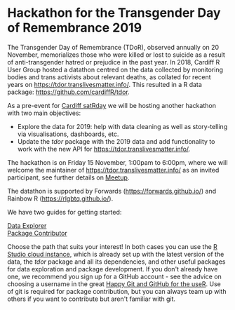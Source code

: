 # Hackathon for the Transgender Day of Remembrance 2019

The Transgender Day of Remembrance (TDoR), observed annually on 20 November, memorializes those who were killed or lost to suicide as a result of anti-transgender hatred or prejudice in the past year. In 2018, Cardiff R User Group hosted a datathon centred on the data collected by monitoring bodies and trans activists about relevant deaths, as collated for recent years on https://tdor.translivesmatter.info/. This resulted in a R data package: https://github.com/cardiffR/tdor.

As a pre-event for [Cardiff satRday](https://cardiff2019.satrdays.org/) we will be hosting another hackathon with two main objectives:
 - Explore the data for 2019: help with data cleaning as well as story-telling via visualisations, dashboards, etc.
 - Update the *tdor* package with the 2019 data and add functionality to work with the new API for https://tdor.translivesmatter.info/.

The hackathon is on Friday 15 November, 1:00pam to 6:00pm, where we will welcome the maintainer of https://tdor.translivesmatter.info/ as an invited participant, see further details on [Meetup](https://www.meetup.com/Cardiff-R-User-Group/events/265508847/).

The datathon is supported by Forwards (https://forwards.github.io/) and Rainbow R (https://rlgbtq.github.io/).

We have two guides for getting started:

[Data Explorer](getting_started_data_explorer.md)  
[Package Contributor](getting_started_package_contributor.md)

Choose the path that suits your interest! In both cases you can use the [R Studio cloud instance](https://rstudio.cloud/project/590001), which is already set up with the latest version of the data, the *tdor* package and all its dependencies, and other useful packages for data exploration and package development. If you don't already have one, we recommend you sign up for a GitHub account - see the advice on choosing a username in the great [Happy Git and GitHub for the useR](https://happygitwithr.com/github-acct.html). Use of git is required for package contribution, but you can always team up with others if you want to contribute but aren't familiar with git.


